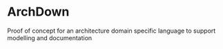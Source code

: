 # ArchDown
Proof of concept for an architecture domain specific language to support modelling and documentation
